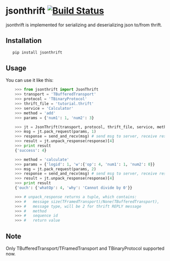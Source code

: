 # jsonthrift [![Build Status](https://travis-ci.org/WKPlus/jsonthrift.svg?branch=master)](https://travis-ci.org/WKPlus/jsonthrift)

  jsonthrift is implemented for serializing and deserializing json to/from thrift.


## Installation

```bash
   pip install jsonthrift
```

## Usage

  You can use it like this:

```python
    >>> from jsonthrift import JsonThrift
    >>> transport = 'TBufferedTransport'
    >>> protocol = 'TBinaryProtocol'
    >>> thrift_file = 'tutorial.thrift'
    >>> service = 'Calculator'
    >>> method = 'add'
    >>> params = {'num1': 1, 'num2': 3}

    >>> jt = JsonThrift(transport, protocol, thrift_file, service, method)
    >>> msg = jt.pack_request(params, 1)
    >>> response = send_and_recv(msg) # send msg to server, receive response
    >>> result = jt.unpack_response(response)[4]
    >>> print result
    {'success': 4}

    >>> method = 'calculate'
    >>> params = {'logid': 1, 'w':{'op': 4, 'num1': 1, 'num2': 0}}
    >>> msg = jt.pack_request(params, 2)
    >>> response = send_and_recv(msg) # send msg to server, receive response
    >>> result = jt.unpack_response(response)[4]
    >>> print result
    {'ouch': {'whatOp': 4, 'why': 'Cannot divide by 0'}}

    >>> # unpack_response returns a tuple, which contains:
    >>> #   message size(TFramedTransport)/None(TBufferedTransport),
    >>> #   message type, will be 2 for thrift REPLY message
    >>> #   method
    >>> #   sequence id
    >>> #   return value

```

## Note

  Only TBufferedTransport/TFramedTransport and TBinaryProtocol supported now.
